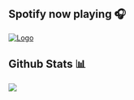 <h2>Spotify now playing 🎧</h2>
<p>
<a href="https://open.spotify.com/user/welxx3k52jb086pnosvs82fx"><img src="https://spotify-now-playing.m4x3r1337.vercel.app/api/spotify-playing" alt="Logo"></img></a>
</p>

<h2>Github Stats 📊</h2>
<p>
<img src="https://github-readme-stats.vercel.app/api?username=clownless&show_icons=true"> </img>
</p>
